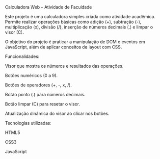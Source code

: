 Calculadora Web – Atividade de Faculdade

Este projeto é uma calculadora simples criada como atividade acadêmica.
Permite realizar operações básicas como adição (+), subtração (-), multiplicação (x), divisão (/), inserção de números decimais (.) e limpar o visor (C).

O objetivo do projeto é praticar a manipulação de DOM e eventos em JavaScript, além de aplicar conceitos de layout com CSS.

Funcionalidades:

Visor que mostra os números e resultados das operações.

Botões numéricos (0 a 9).

Botões de operadores (+, -, x, /).

Botão ponto (.) para números decimais.

Botão limpar (C) para resetar o visor.

Atualização dinâmica do visor ao clicar nos botões.

Tecnologias utilizadas:

HTML5

CSS3

JavaScript
